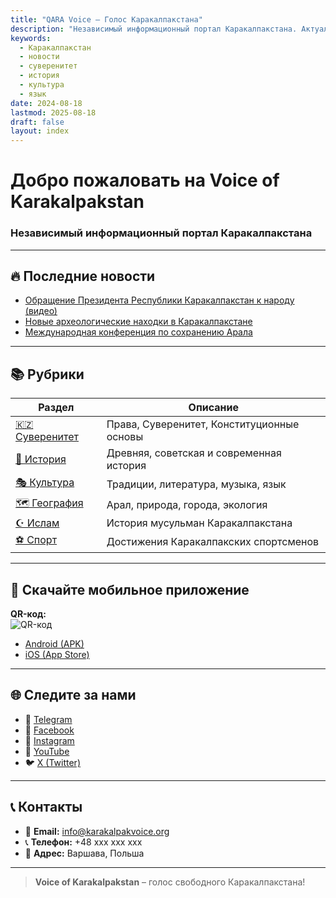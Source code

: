 ```yaml
---
title: "QARA Voice – Голос Каракалпакстана"
description: "Независимый информационный портал Каракалпакстана. Актуальные новости, история, культура, суверенитет без цензуры."
keywords:
  - Каракалпакстан
  - новости
  - суверенитет
  - история
  - культура
  - язык
date: 2024-08-18
lastmod: 2025-08-18
draft: false
layout: index
---
```


# Добро пожаловать на **Voice of Karakalpakstan**  
### Независимый информационный портал Каракалпакстана

---

## 🔥 Последние новости

- [Обращение Президента Республики Каракалпакстан к народу (видео)](./news/politics/2024-12-18-president-address/)
- [Новые археологические находки в Каракалпакстане](./news/culture/2024-12-17-archaeology-findings/)
- [Международная конференция по сохранению Арала](./news/international/2024-12-16-aral-conference/)

---

## 📚 Рубрики

| Раздел | Описание |
|--------|----------|
| [🇰🇿 Суверенитет](./sovereignty/) | Права, Суверенитет, Конституционные основы |
| [📜 История](./history/) | Древняя, советская и современная история |
| [🎭 Культура](./culture/) | Традиции, литература, музыка, язык |
| [🗺️ География](./geography/) | Арал, природа, города, экология |
| [☪️ Ислам](./religion/) | История мусульман Каракалпакстана |
| [⚽ Спорт](./sport/) | Достижения Каракалпакских спортсменов |

---

## 📱 Скачайте мобильное приложение

**QR-код:**  
![QR-код](/images/qr-code-site.png)

- [Android (APK)](https://karakalpakvoice.org/download/android)
- [iOS (App Store)](https://karakalpakvoice.org/download/ios)

---

## 🌐 Следите за нами

- 📱 [Telegram](https://t.me/kkvoice_org)
- 📘 [Facebook](https://www.facebook.com/share/1FifdzG23b/)
- 📸 [Instagram](https://www.instagram.com/karakalpakvoice_org/)
- 🎥 [YouTube](https://youtube.com/@karakalpakvoice_org)
- 🐦 [X (Twitter)](https://x.com/Karakalpak45997)

---

## 📞 Контакты

- 📧 **Email:** [info@karakalpakvoice.org](mailto:info@karakalpakvoice.org)  
- 📞 **Телефон:** +48 ххх ххх ххх
- 📍 **Адрес:** Варшава, Польша

---

> **Voice of Karakalpakstan** – голос свободного Каракалпакстана!
> 
